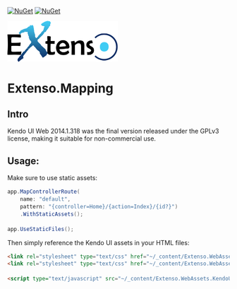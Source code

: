 [![NuGet](https://img.shields.io/nuget/v/Extenso.Mapping?style=flat-square&logo=nuget&label=Version)](https://www.nuget.org/packages/Extenso.Mapping)
[![NuGet](https://img.shields.io/nuget/dt/Extenso.Mapping?style=flat-square&logo=nuget&label=Downloads)](https://www.nuget.org/packages/Extenso.Mapping)

<img src="https://github.com/gordon-matt/Extenso/blob/master/_Misc/ExtensoLogo.png" alt="Logo" width="250" />

# Extenso.Mapping

## Intro
Kendo UI Web 2014.1.318 was the final version released under the GPLv3 license, making it suitable for non-commercial use.

## Usage:

Make sure to use static assets:

```csharp
app.MapControllerRoute(
    name: "default",
    pattern: "{controller=Home}/{action=Index}/{id?}")
    .WithStaticAssets();

app.UseStaticFiles();
```

Then simply reference the Kendo UI assets in your HTML files:
```html
<link rel="stylesheet" type="text/css" href="~/_content/Extenso.WebAssets.KendoUI/css/kendo/2014.1.318/kendo.common.min.css" />
<link rel="stylesheet" type="text/css" href="~/_content/Extenso.WebAssets.KendoUI/css/kendo/2014.1.318/kendo.bootstrap.min.css" />

<script type="text/javascript" src="~/_content/Extenso.WebAssets.KendoUI/js/kendo/2014.1.318/kendo.web.min.js"></script>
```